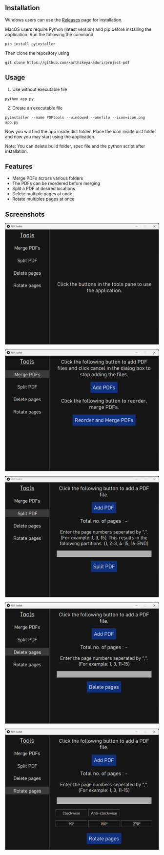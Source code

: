 ## Installation
Windows users can use the [Releases](https://github.com/karthikeya-aduri/project-pdf/releases/) page for installation.

MacOS users require Python (latest version) and pip before installing the application. Run the following the command
```python3
pip install pyinstaller
```
Then clone the repository using
```git
git clone https://github.com/karthikeya-aduri/project-pdf
```

## Usage
1. Use without executable file
```python3
python app.py
```

2. Create an executable file
```python3
pyinstaller --name PDFtools --windowed --onefile --icon=icon.png app.py
```
Now you will find the app inside dist folder. Place the icon inside dist folder and now you may start using the application.

Note: You can delete build folder, spec file and the python script after installation.

## Features
- Merge PDFs across various folders
- The PDFs can be reordered before merging
- Split a PDF at desired locations
- Delete multiple pages at once
- Rotate multiples pages at once

## Screenshots
![image](./screenshots/Screenshot-1.png)

![image](./screenshots/Screenshot-2.png)

![image](./screenshots/Screenshot-3.png)

![image](./screenshots/Screenshot-4.png)

![image](./screenshots/Screenshot-5.png)
